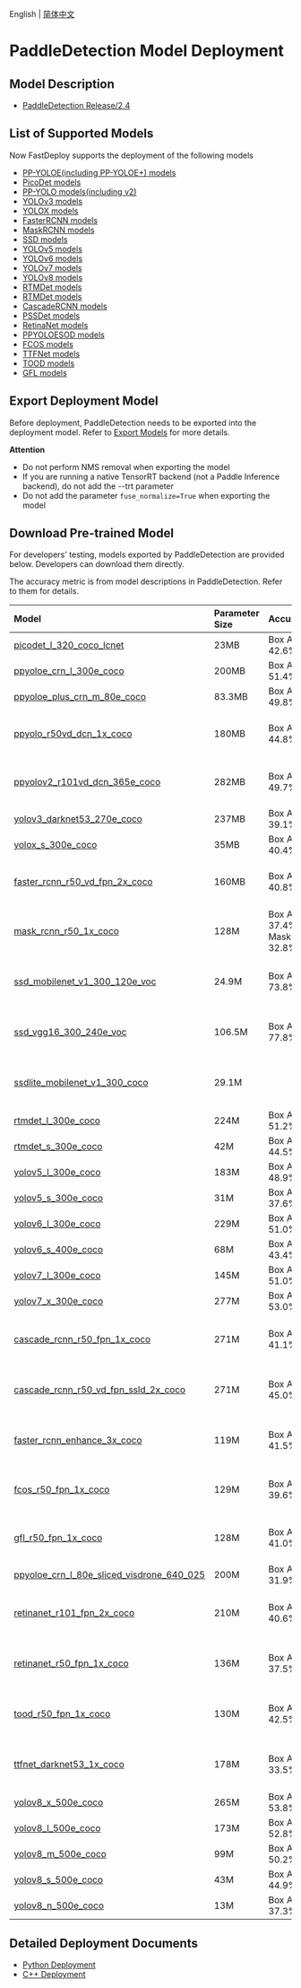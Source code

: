English | [简体中文](README_CN.md)
# PaddleDetection Model Deployment

## Model Description

- [PaddleDetection Release/2.4](https://github.com/PaddlePaddle/PaddleDetection/tree/release/2.4)

## List of Supported Models

Now FastDeploy supports the deployment of the following models

- [PP-YOLOE(including PP-YOLOE+) models](https://github.com/PaddlePaddle/PaddleDetection/tree/release/2.4/configs/ppyoloe)
- [PicoDet models](https://github.com/PaddlePaddle/PaddleDetection/tree/release/2.4/configs/picodet)
- [PP-YOLO models(including v2)](https://github.com/PaddlePaddle/PaddleDetection/tree/release/2.4/configs/ppyolo)
- [YOLOv3 models](https://github.com/PaddlePaddle/PaddleDetection/tree/release/2.4/configs/yolov3)
- [YOLOX models](https://github.com/PaddlePaddle/PaddleDetection/tree/release/2.4/configs/yolox)
- [FasterRCNN models](https://github.com/PaddlePaddle/PaddleDetection/tree/release/2.4/configs/faster_rcnn)
- [MaskRCNN models](https://github.com/PaddlePaddle/PaddleDetection/tree/release/2.4/configs/mask_rcnn)
- [SSD models](https://github.com/PaddlePaddle/PaddleDetection/tree/release/2.5/configs/ssd)
- [YOLOv5 models](https://github.com/PaddlePaddle/PaddleYOLO/tree/release/2.5/configs/yolov5)
- [YOLOv6 models](https://github.com/PaddlePaddle/PaddleYOLO/tree/release/2.5/configs/yolov6)
- [YOLOv7 models](https://github.com/PaddlePaddle/PaddleYOLO/tree/release/2.5/configs/yolov7)  
- [YOLOv8 models](https://github.com/PaddlePaddle/PaddleYOLO/tree/release/2.5/configs/yolov8)
- [RTMDet models](https://github.com/PaddlePaddle/PaddleYOLO/tree/release/2.5/configs/rtmdet)
- [RTMDet models](https://github.com/PaddlePaddle/PaddleYOLO/tree/release/2.5/configs/rtmdet)
- [CascadeRCNN models](https://github.com/PaddlePaddle/PaddleDetection/tree/release/2.5/configs/cascade_rcnn)
- [PSSDet models](https://github.com/PaddlePaddle/PaddleDetection/tree/release/2.5/configs/rcnn_enhance)
- [RetinaNet models](https://github.com/PaddlePaddle/PaddleDetection/tree/release/2.5/configs/retinanet)
- [PPYOLOESOD models](https://github.com/PaddlePaddle/PaddleDetection/tree/develop/configs/smalldet)
- [FCOS models](https://github.com/PaddlePaddle/PaddleDetection/tree/release/2.5/configs/fcos)
- [TTFNet models](https://github.com/PaddlePaddle/PaddleDetection/tree/release/2.5/configs/ttfnet)
- [TOOD models](https://github.com/PaddlePaddle/PaddleDetection/tree/release/2.5/configs/tood)
- [GFL models](https://github.com/PaddlePaddle/PaddleDetection/tree/release/2.5/configs/gfl)

## Export Deployment Model

Before deployment, PaddleDetection needs to be exported into the deployment model. Refer to [Export Models](https://github.com/PaddlePaddle/PaddleDetection/blob/release/2.4/deploy/EXPORT_MODEL.md) for more details.

**Attention**
- Do not perform NMS removal when exporting the model
- If you are running a native TensorRT backend (not a Paddle Inference backend), do not add the --trt parameter
- Do not add the parameter `fuse_normalize=True` when exporting the model

## Download Pre-trained Model

For developers' testing, models exported by PaddleDetection are provided below. Developers can download them directly. 

The accuracy metric is from model descriptions in PaddleDetection. Refer to them for details.

| Model                                                               | Parameter Size    | Accuracy    | Note |
|:---------------------------------------------------------------- |:----- |:----- | :------ |
| [picodet_l_320_coco_lcnet](https://bj.bcebos.com/paddlehub/fastdeploy/picodet_l_320_coco_lcnet.tgz) |23MB | Box AP 42.6% |
| [ppyoloe_crn_l_300e_coco](https://bj.bcebos.com/paddlehub/fastdeploy/ppyoloe_crn_l_300e_coco.tgz) |200MB | Box AP 51.4% |
| [ppyoloe_plus_crn_m_80e_coco](https://bj.bcebos.com/fastdeploy/models/ppyoloe_plus_crn_m_80e_coco.tgz) |83.3MB | Box AP 49.8% |
| [ppyolo_r50vd_dcn_1x_coco](https://bj.bcebos.com/paddlehub/fastdeploy/ppyolo_r50vd_dcn_1x_coco.tgz) | 180MB | Box AP 44.8% | TensorRT not supported yet |
| [ppyolov2_r101vd_dcn_365e_coco](https://bj.bcebos.com/paddlehub/fastdeploy/ppyolov2_r101vd_dcn_365e_coco.tgz) | 282MB | Box AP 49.7% | TensorRT not supported yet |
| [yolov3_darknet53_270e_coco](https://bj.bcebos.com/paddlehub/fastdeploy/yolov3_darknet53_270e_coco.tgz) |237MB | Box AP 39.1% | |
| [yolox_s_300e_coco](https://bj.bcebos.com/paddlehub/fastdeploy/yolox_s_300e_coco.tgz) | 35MB | Box AP 40.4% | |
| [faster_rcnn_r50_vd_fpn_2x_coco](https://bj.bcebos.com/paddlehub/fastdeploy/faster_rcnn_r50_vd_fpn_2x_coco.tgz) | 160MB | Box AP 40.8%| TensorRT not supported yet |
| [mask_rcnn_r50_1x_coco](https://bj.bcebos.com/paddlehub/fastdeploy/mask_rcnn_r50_1x_coco.tgz) | 128M | Box AP 37.4%, Mask AP 32.8%| TensorRT、ORT not supported yet |
| [ssd_mobilenet_v1_300_120e_voc](https://bj.bcebos.com/paddlehub/fastdeploy/ssd_mobilenet_v1_300_120e_voc.tgz) | 24.9M | Box AP 73.8%| TensorRT、ORT not supported yet |
| [ssd_vgg16_300_240e_voc](https://bj.bcebos.com/paddlehub/fastdeploy/ssd_vgg16_300_240e_voc.tgz) | 106.5M | Box AP 77.8%| TensorRT、ORT not supported yet |
| [ssdlite_mobilenet_v1_300_coco](https://bj.bcebos.com/paddlehub/fastdeploy/ssdlite_mobilenet_v1_300_coco.tgz) | 29.1M | | TensorRT、ORT not supported yet|
| [rtmdet_l_300e_coco](https://bj.bcebos.com/paddlehub/fastdeploy/rtmdet_l_300e_coco.tgz) | 224M | Box AP 51.2%|  |
| [rtmdet_s_300e_coco](https://bj.bcebos.com/paddlehub/fastdeploy/rtmdet_s_300e_coco.tgz) | 42M | Box AP 44.5%|  |
| [yolov5_l_300e_coco](https://bj.bcebos.com/paddlehub/fastdeploy/yolov5_l_300e_coco.tgz) | 183M | Box AP 48.9%|  |
| [yolov5_s_300e_coco](https://bj.bcebos.com/paddlehub/fastdeploy/yolov5_s_300e_coco.tgz) | 31M | Box AP 37.6%|  |
| [yolov6_l_300e_coco](https://bj.bcebos.com/paddlehub/fastdeploy/yolov6_l_300e_coco.tgz) | 229M | Box AP 51.0%|  |
| [yolov6_s_400e_coco](https://bj.bcebos.com/paddlehub/fastdeploy/yolov6_s_400e_coco.tgz) | 68M | Box AP 43.4%|  |
| [yolov7_l_300e_coco](https://bj.bcebos.com/paddlehub/fastdeploy/yolov7_l_300e_coco.tgz) | 145M | Box AP 51.0%|  |
| [yolov7_x_300e_coco](https://bj.bcebos.com/paddlehub/fastdeploy/yolov7_x_300e_coco.tgz) | 277M | Box AP 53.0%|  |  
| [cascade_rcnn_r50_fpn_1x_coco](https://bj.bcebos.com/paddlehub/fastdeploy/cascade_rcnn_r50_fpn_1x_coco.tgz) | 271M | Box AP 41.1%|  TensorRT、ORT not supported yet|
| [cascade_rcnn_r50_vd_fpn_ssld_2x_coco](https://bj.bcebos.com/paddlehub/fastdeploy/cascade_rcnn_r50_vd_fpn_ssld_2x_coco.tgz) | 271M | Box AP 45.0%|  TensorRT、ORT not supported yet|
| [faster_rcnn_enhance_3x_coco](https://bj.bcebos.com/paddlehub/fastdeploy/faster_rcnn_enhance_3x_coco.tgz) | 119M | Box AP 41.5%|  TensorRT、ORT not supported yet|
| [fcos_r50_fpn_1x_coco](https://bj.bcebos.com/paddlehub/fastdeploy/fcos_r50_fpn_1x_coco.tgz) | 129M | Box AP 39.6%|  TensorRT not supported yet |
| [gfl_r50_fpn_1x_coco](https://bj.bcebos.com/paddlehub/fastdeploy/gfl_r50_fpn_1x_coco.tgz) | 128M | Box AP 41.0%|  TensorRT not supported yet|
| [ppyoloe_crn_l_80e_sliced_visdrone_640_025](https://bj.bcebos.com/paddlehub/fastdeploy/ppyoloe_crn_l_80e_sliced_visdrone_640_025.tgz) | 200M | Box AP 31.9%|  |
| [retinanet_r101_fpn_2x_coco](https://bj.bcebos.com/paddlehub/fastdeploy/retinanet_r101_fpn_2x_coco.tgz) | 210M | Box AP 40.6%| TensorRT、ORT not supported yet|
| [retinanet_r50_fpn_1x_coco](https://bj.bcebos.com/paddlehub/fastdeploy/retinanet_r50_fpn_1x_coco.tgz) | 136M | Box AP 37.5%| TensorRT、ORT not supported yet|
| [tood_r50_fpn_1x_coco](https://bj.bcebos.com/paddlehub/fastdeploy/tood_r50_fpn_1x_coco.tgz) | 130M | Box AP 42.5%| TensorRT、ORT not supported yet|
| [ttfnet_darknet53_1x_coco](https://bj.bcebos.com/paddlehub/fastdeploy/ttfnet_darknet53_1x_coco.tgz) | 178M | Box AP 33.5%| TensorRT、ORT not supported yet|  
| [yolov8_x_500e_coco](https://bj.bcebos.com/paddlehub/fastdeploy/yolov8_x_500e_coco.tgz) | 265M | Box AP 53.8%
| [yolov8_l_500e_coco](https://bj.bcebos.com/paddlehub/fastdeploy/yolov8_l_500e_coco.tgz) | 173M | Box AP 52.8%
| [yolov8_m_500e_coco](https://bj.bcebos.com/paddlehub/fastdeploy/yolov8_m_500e_coco.tgz) | 99M | Box AP 50.2%
| [yolov8_s_500e_coco](https://bj.bcebos.com/paddlehub/fastdeploy/yolov8_s_500e_coco.tgz) | 43M | Box AP 44.9%
| [yolov8_n_500e_coco](https://bj.bcebos.com/paddlehub/fastdeploy/yolov8_n_500e_coco.tgz) | 13M | Box AP 37.3%

## Detailed Deployment Documents

- [Python Deployment](python)
- [C++ Deployment](cpp)
